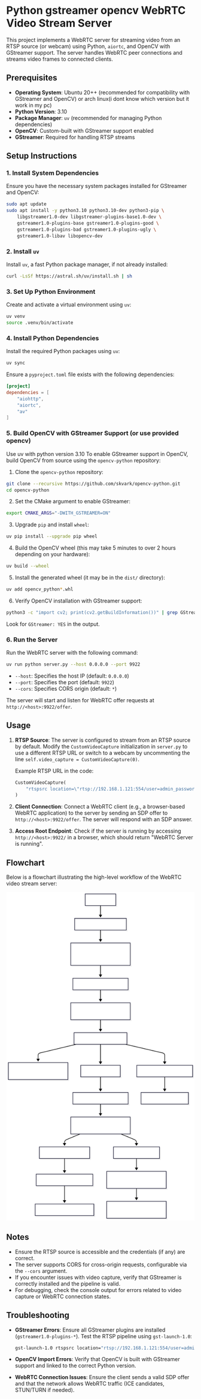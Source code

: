 # Python gstreamer opencv WebRTC Video Stream Server

This project implements a WebRTC server for streaming video from an RTSP source (or webcam) using Python, `aiortc`, and OpenCV with GStreamer support. The server handles WebRTC peer connections and streams video frames to connected clients.

## Prerequisites

- **Operating System**: Ubuntu 20++ (recommended for compatibility with GStreamer and OpenCV) or arch linux(i dont know which version but it work in my pc)
- **Python Version**: 3.10
- **Package Manager**: `uv` (recommended for managing Python dependencies)
- **OpenCV**: Custom-built with GStreamer support enabled
- **GStreamer**: Required for handling RTSP streams

## Setup Instructions

### 1. Install System Dependencies

Ensure you have the necessary system packages installed for GStreamer and OpenCV:

```bash
sudo apt update
sudo apt install -y python3.10 python3.10-dev python3-pip \
    libgstreamer1.0-dev libgstreamer-plugins-base1.0-dev \
    gstreamer1.0-plugins-base gstreamer1.0-plugins-good \
    gstreamer1.0-plugins-bad gstreamer1.0-plugins-ugly \
    gstreamer1.0-libav libopencv-dev
```

### 2. Install `uv`

Install `uv`, a fast Python package manager, if not already installed:

```bash
curl -LsSf https://astral.sh/uv/install.sh | sh
```

### 3. Set Up Python Environment

Create and activate a virtual environment using `uv`:

```bash
uv venv
source .venv/bin/activate
```

### 4. Install Python Dependencies

Install the required Python packages using `uv`:

```bash
uv sync
```

Ensure a `pyproject.toml` file exists with the following dependencies:

```toml
[project]
dependencies = [
    "aiohttp",
    "aiortc",
    "av"
]
```

### 5. Build OpenCV with GStreamer Support (or use provided opencv)

Use uv with python version 3.10
To enable GStreamer support in OpenCV, build OpenCV from source using the `opencv-python` repository:

1. Clone the `opencv-python` repository:

```bash
git clone --recursive https://github.com/skvark/opencv-python.git
cd opencv-python
```

2. Set the CMake argument to enable GStreamer:

```bash
export CMAKE_ARGS="-DWITH_GSTREAMER=ON"
```

3. Upgrade `pip` and install `wheel`:

```bash
uv pip install --upgrade pip wheel
```

4. Build the OpenCV wheel (this may take 5 minutes to over 2 hours depending on your hardware):

```bash
uv build --wheel
```

5. Install the generated wheel (it may be in the `dist/` directory):

```bash
uv add opencv_python*.whl
```

6. Verify OpenCV installation with GStreamer support:

```bash
python3 -c "import cv2; print(cv2.getBuildInformation())" | grep GStreamer
```

Look for `GStreamer: YES` in the output.

### 6. Run the Server

Run the WebRTC server with the following command:

```bash
uv run python server.py --host 0.0.0.0 --port 9922
```

- `--host`: Specifies the host IP (default: `0.0.0.0`)
- `--port`: Specifies the port (default: `9922`)
- `--cors`: Specifies CORS origin (default: `*`)

The server will start and listen for WebRTC offer requests at `http://<host>:9922/offer`.

## Usage

1. **RTSP Source**: The server is configured to stream from an RTSP source by default. Modify the `CustomVideoCapture` initialization in `server.py` to use a different RTSP URL or switch to a webcam by uncommenting the line `self.video_capture = CustomVideoCapture(0)`.

   Example RTSP URL in the code:

   ```python
   CustomVideoCapture(
       "rtspsrc location=\"rtsp://192.168.1.121:554/user=admin_password=tlJwpbo6_channel=1_stream=0.sdp?real_stream\" latency=0 ! decodebin ! videoconvert ! video/x-raw,format=BGR ! appsink"
   )
   ```

2. **Client Connection**: Connect a WebRTC client (e.g., a browser-based WebRTC application) to the server by sending an SDP offer to `http://<host>:9922/offer`. The server will respond with an SDP answer.

3. **Access Root Endpoint**: Check if the server is running by accessing `http://<host>:9922/` in a browser, which should return "WebRTC Server is running".

## Flowchart

Below is a flowchart illustrating the high-level workflow of the WebRTC video stream server:

![alt text](chart.svg)

## Notes

- Ensure the RTSP source is accessible and the credentials (if any) are correct.
- The server supports CORS for cross-origin requests, configurable via the `--cors` argument.
- If you encounter issues with video capture, verify that GStreamer is correctly installed and the pipeline is valid.
- For debugging, check the console output for errors related to video capture or WebRTC connection states.

## Troubleshooting

- **GStreamer Errors**: Ensure all GStreamer plugins are installed (`gstreamer1.0-plugins-*`). Test the RTSP pipeline using `gst-launch-1.0`:

  ```bash
  gst-launch-1.0 rtspsrc location="rtsp://192.168.1.121:554/user=admin_password=tlJwpbo6_channel=1_stream=0.sdp?real_stream" ! decodebin ! videoconvert ! autovideosink
  ```

- **OpenCV Import Errors**: Verify that OpenCV is built with GStreamer support and linked to the correct Python version.
- **WebRTC Connection Issues**: Ensure the client sends a valid SDP offer and that the network allows WebRTC traffic (ICE candidates, STUN/TURN if needed).

